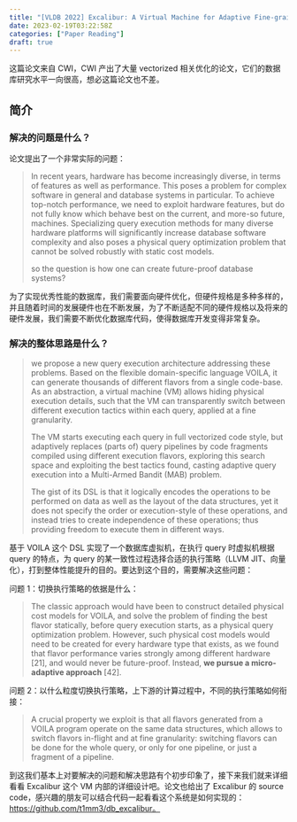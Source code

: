 ```yaml
---
title: "[VLDB 2022] Excalibur: A Virtual Machine for Adaptive Fine-grained JIT-Compiled Query Execution based on VOILA"
date: 2023-02-19T03:22:58Z
categories: ["Paper Reading"]
draft: true
---
```


这篇论文来自 CWI，CWI 产出了大量 vectorized 相关优化的论文，它们的数据库研究水平一向很高，想必这篇论文也不差。

## 简介

### 解决的问题是什么？

论文提出了一个非常实际的问题：

> In recent years, hardware has become increasingly diverse, in terms of features as well as performance. This poses a problem for complex software in general and database systems in particular. To achieve top-notch performance, we need to exploit hardware features, but do not fully know which behave best on the current, and more-so future, machines. Specializing query execution methods for many diverse hardware platforms will significantly increase database software complexity and also poses a physical query optimization problem that cannot be solved robustly with static cost models.
>
> so the question is how one can create future-proof database systems?

为了实现优秀性能的数据库，我们需要面向硬件优化，但硬件规格是多种多样的，并且随着时间的发展硬件也在不断发展，为了不断适配不同的硬件规格以及将来的硬件发展，我们需要不断优化数据库代码，使得数据库开发变得非常复杂。

### 解决的整体思路是什么？

> we propose a new query execution architecture addressing these problems. Based on the flexible domain-specific language VOILA, it can generate thousands of different flavors from a single code-base. As an abstraction, a virtual machine (VM) allows hiding physical execution details, such that the VM can transparently switch between different execution tactics within each query, applied at a fine granularity.
>
> The VM starts executing each query in full vectorized code style, but adaptively replaces (parts of) query pipelines by code fragments compiled using different execution flavors, exploring this search space and exploiting the best tactics found, casting adaptive query execution into a Multi-Armed Bandit (MAB) problem.
>
> The gist of its DSL is that it logically encodes the operations to be performed on data as well as the layout of the data structures, yet it does not specify the order or execution-style of these operations, and instead tries to create independence of these operations; thus providing freedom to execute them in different ways.

基于 VOILA 这个 DSL 实现了一个数据库虚拟机，在执行 query 时虚拟机根据 query 的特点，为 query 的某一致性过程选择合适的执行策略（LLVM JIT、向量化），打到整体性能提升的目的。要达到这个目的，需要解决这些问题：



问题 1：切换执行策略的依据是什么：

> The classic approach would have been to construct detailed physical cost models for VOILA, and solve the problem of finding the best flavor statically, before query execution starts, as a physical query optimization problem. However, such physical cost models would need to be created for every hardware type that exists, as we found that flavor performance varies strongly among different hardware [21], and would never be future-proof. Instead, **we pursue a micro-adaptive approach** [42].



问题 2：以什么粒度切换执行策略，上下游的计算过程中，不同的执行策略如何衔接：

> A crucial property we exploit is that all flavors generated from a VOILA program operate on the same data structures, which allows to switch flavors in-flight and at fine granularity: switching flavors can be done for the whole query, or only for one pipeline, or just a fragment of a pipeline.



到这我们基本上对要解决的问题和解决思路有个初步印象了，接下来我们就来详细看看 Excalibur 这个 VM 内部的详细设计吧。论文也给出了 Excalibur 的 source code，感兴趣的朋友可以结合代码一起看看这个系统是如何实现的：https://github.com/t1mm3/db_excalibur。



